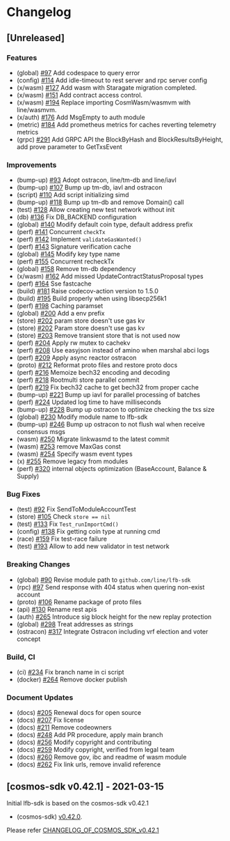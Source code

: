 # Changelog

## [Unreleased]

### Features
* (global) [\#97](https://github.com/line/lfb-sdk/pull/97) Add codespace to query error
* (config) [\#114](https://github.com/line/lfb-sdk/pull/114) Add idle-timeout to rest server and rpc server config
* (x/wasm) [\#127](https://github.com/line/lfb-sdk/pull/127) Add wasm with Staragate migration completed.
* (x/wasm) [\#151](https://github.com/line/lfb-sdk/pull/151) Add contract access control.
* (x/wasm) [\#194](https://github.com/line/lfb-sdk/pull/194) Replace importing CosmWasm/wasmvm with line/wasmvm.
* (x/auth) [\#176](https://github.com/line/lfb-sdk/pull/176) Add MsgEmpty to auth module
* (metric) [\#184](https://github.com/line/lfb-sdk/pull/184) Add prometheus metrics for caches reverting telemetry metrics
* (grpc) [\#291](https://github.com/line/lfb-sdk/pull/291) Add GRPC API the BlockByHash and BlockResultsByHeight, add prove parameter to GetTxsEvent

### Improvements
* (bump-up) [\#93](https://github.com/line/lfb-sdk/pull/93) Adopt ostracon, line/tm-db and line/iavl
* (bump-up) [\#107](https://github.com/line/lfb-sdk/pull/107) Bump up tm-db, iavl and ostracon
* (script) [\#110](https://github.com/line/lfb-sdk/pull/110) Add script initializing simd
* (bump-up) [\#118](https://github.com/line/lfb-sdk/pull/118) Bump up tm-db and remove Domain() call
* (test) [\#128](https://github.com/line/lfb-sdk/pull/128) Allow creating new test network without init
* (db) [\#136](https://github.com/line/lfb-sdk/pull/136) Fix DB_BACKEND configuration
* (global) [\#140](https://github.com/line/lfb-sdk/pull/140) Modify default coin type, default address prefix
* (perf) [\#141](https://github.com/line/lfb-sdk/pull/141) Concurrent `checkTx`
* (perf) [\#142](https://github.com/line/lfb-sdk/pull/142) Implement `validateGasWanted()`
* (perf) [\#143](https://github.com/line/lfb-sdk/pull/143) Signature verification cache
* (global) [\#145](https://github.com/line/lfb-sdk/pull/145) Modify key type name
* (perf) [\#155](https://github.com/line/lfb-sdk/pull/155) Concurrent recheckTx
* (global) [\#158](https://github.com/line/lfb-sdk/pull/158) Remove tm-db dependency
* (x/wasm) [\#162](https://github.com/line/lfb-sdk/pull/162) Add missed UpdateContractStatusProposal types
* (perf) [\#164](https://github.com/line/lfb-sdk/pull/164) Sse fastcache
* (build) [\#181](https://github.com/line/lfb-sdk/pull/181) Raise codecov-action version to 1.5.0
* (build) [\#195](https://github.com/line/lfb-sdk/pull/195) Build properly when using libsecp256k1
* (perf) [\#198](https://github.com/line/lfb-sdk/pull/198) Caching paramset
* (global) [\#200](https://github.com/line/lfb-sdk/pull/200) Add a env prefix
* (store) [\#202](https://github.com/line/lfb-sdk/pull/202) param store doesn't use gas kv
* (store) [\#202](https://github.com/line/lfb-sdk/pull/202) Param store doesn't use gas kv
* (store) [\#203](https://github.com/line/lfb-sdk/pull/203) Remove transient store that is not used now
* (perf) [\#204](https://github.com/line/lfb-sdk/pull/204) Apply rw mutex to cachekv
* (perf) [\#208](https://github.com/line/lfb-sdk/pull/208) Use easyjson instead of amino when marshal abci logs 
* (perf) [\#209](https://github.com/line/lfb-sdk/pull/209) Apply async reactor ostracon
* (proto) [\#212](https://github.com/line/lfb-sdk/pull/212) Reformat proto files and restore proto docs
* (perf) [\#216](https://github.com/line/lfb-sdk/pull/216) Memoize bech32 encoding and decoding
* (perf) [\#218](https://github.com/line/lfb-sdk/pull/218) Rootmulti store parallel commit
* (perf) [\#219](https://github.com/line/lfb-sdk/pull/219) Fix bech32 cache to get bech32 from proper cache
* (bump-up) [\#221](https://github.com/line/lfb-sdk/pull/221) Bump up iavl for parallel processing of batches
* (perf) [\#224](https://github.com/line/lfb-sdk/pull/224) Updated log time to have milliseconds
* (bump-up) [\#228](https://github.com/line/lfb-sdk/pull/228) Bump up ostracon to optimize checking the txs size
* (global) [\#230](https://github.com/line/lfb-sdk/pull/230) Modify module name to lfb-sdk
* (bump-up) [\#246](https://github.com/line/lfb-sdk/pull/246) Bump up ostracon to not flush wal when receive consensus msgs
* (wasm) [\#250](https://github.com/line/lfb-sdk/pull/250) Migrate linkwasmd to the latest commit
* (wasm) [\#253](https://github.com/line/lfb-sdk/pull/253) remove MaxGas const
* (wasm) [\#254](https://github.com/line/lfb-sdk/pull/254) Specify wasm event types
* (x) [\#255](https://github.com/line/lfb-sdk/pull/255) Remove legacy from modules
* (perf) [\#320](https:/github.com/line/lfb-sdk/pull/320) internal objects optimization (BaseAccount, Balance & Supply)

### Bug Fixes
* (test) [\#92](https://github.com/line/lfb-sdk/pull/92) Fix SendToModuleAccountTest
* (store) [\#105](https://github.com/line/lfb-sdk/pull/105) Check `store == nil`
* (test) [\#133](https://github.com/line/lfb-sdk/pull/133) Fix `Test_runImportCmd()`
* (config) [\#138](https://github.com/line/lfb-sdk/pull/138) Fix getting coin type at running cmd 
* (race) [\#159](https://github.com/line/lfb-sdk/pull/159) Fix test-race failure
* (test) [\#193](https://github.com/line/lfb-sdk/pull/193) Allow to add new validator in test network
 
### Breaking Changes
* (global) [\#90](https://github.com/line/lfb-sdk/pull/90) Revise module path to `github.com/line/lfb-sdk`
* (rpc) [\#97](https://github.com/line/lfb-sdk/pull/97) Send response with 404 status when quering non-exist account
* (proto) [\#106](https://github.com/line/lfb-sdk/pull/106) Rename package of proto files
* (api) [\#130](https://github.com/line/lfb-sdk/pull/130) Rename rest apis
* (auth) [\#265](https://github.com/line/lfb-sdk/pull/265) Introduce sig block height for the new replay protection
* (global) [\#298](https://github.com/line/lfb-sdk/pull/298) Treat addresses as strings
* (ostracon) [\#317](https://github.com/line/lfb-sdk/pull/317) Integrate Ostracon including vrf election and voter concept

### Build, CI
* (ci) [\#234](https://github.com/line/lfb-sdk/pull/234) Fix branch name in ci script
* (docker) [\#264](https://github.com/line/lfb-sdk/pull/264) Remove docker publish
 
### Document Updates
* (docs) [\#205](https://github.com/line/lfb-sdk/pull/205) Renewal docs for open source
* (docs) [\#207](https://github.com/line/lfb-sdk/pull/207) Fix license
* (docs) [\#211](https://github.com/line/lfb-sdk/pull/211) Remove codeowners
* (docs) [\#248](https://github.com/line/lfb-sdk/pull/248) Add PR procedure, apply main branch
* (docs) [\#256](https://github.com/line/lfb-sdk/pull/256) Modify copyright and contributing
* (docs) [\#259](https://github.com/line/lfb-sdk/pull/259) Modify copyright, verified from legal team
* (docs) [\#260](https://github.com/line/lfb-sdk/pull/260) Remove gov, ibc and readme of wasm module
* (docs) [\#262](https://github.com/line/lfb-sdk/pull/262) Fix link urls, remove invalid reference

## [cosmos-sdk v0.42.1] - 2021-03-15
Initial lfb-sdk is based on the cosmos-sdk v0.42.1

* (cosmos-sdk) [v0.42.0](https://github.com/cosmos/cosmos-sdk/releases/tag/v0.42.1).

Please refer [CHANGELOG_OF_COSMOS_SDK_v0.42.1](https://github.com/cosmos/cosmos-sdk/blob/v0.42.1/CHANGELOG.md)
<!-- Release links -->
